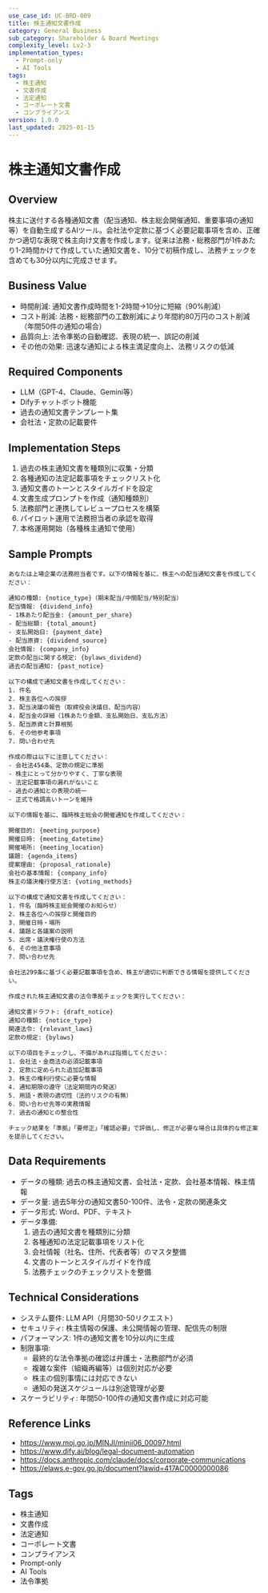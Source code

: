 ```yaml
---
use_case_id: UC-BRD-009
title: 株主通知文書作成
category: General Business
sub_category: Shareholder & Board Meetings
complexity_level: Lv2-3
implementation_types:
  - Prompt-only
  - AI Tools
tags:
  - 株主通知
  - 文書作成
  - 法定通知
  - コーポレート文書
  - コンプライアンス
version: 1.0.0
last_updated: 2025-01-15
---
```


# 株主通知文書作成

## Overview

株主に送付する各種通知文書（配当通知、株主総会開催通知、重要事項の通知等）を自動生成するAIツール。会社法や定款に基づく必要記載事項を含め、正確かつ適切な表現で株主向け文書を作成します。従来は法務・総務部門が1件あたり1-2時間かけて作成していた通知文書を、10分で初稿作成し、法務チェックを含めても30分以内に完成させます。

## Business Value

- 時間削減: 通知文書作成時間を1-2時間→10分に短縮（90%削減）
- コスト削減: 法務・総務部門の工数削減により年間約80万円のコスト削減（年間50件の通知の場合）
- 品質向上: 法令準拠の自動確認、表現の統一、誤記の削減
- その他の効果: 迅速な通知による株主満足度向上、法務リスクの低減

## Required Components

- LLM（GPT-4、Claude、Gemini等）
- Difyチャットボット機能
- 過去の通知文書テンプレート集
- 会社法・定款の記載要件

## Implementation Steps

1. 過去の株主通知文書を種類別に収集・分類
2. 各種通知の法定記載事項をチェックリスト化
3. 通知文書のトーンとスタイルガイドを設定
4. 文書生成プロンプトを作成（通知種類別）
5. 法務部門と連携してレビュープロセスを構築
6. パイロット運用で法務担当者の承認を取得
7. 本格運用開始（各種株主通知で使用）

## Sample Prompts

```
あなたは上場企業の法務担当者です。以下の情報を基に、株主への配当通知文書を作成してください：

通知の種類: {notice_type}（期末配当/中間配当/特別配当）
配当情報: {dividend_info}
- 1株あたり配当金: {amount_per_share}
- 配当総額: {total_amount}
- 支払開始日: {payment_date}
- 配当原資: {dividend_source}
会社情報: {company_info}
定款の配当に関する規定: {bylaws_dividend}
過去の配当通知: {past_notice}

以下の構成で通知文書を作成してください：
1. 件名
2. 株主各位への挨拶
3. 配当決議の報告（取締役会決議日、配当内容）
4. 配当金の詳細（1株あたり金額、支払開始日、支払方法）
5. 配当原資と計算根拠
6. その他参考事項
7. 問い合わせ先

作成の際は以下に注意してください：
- 会社法454条、定款の規定に準拠
- 株主にとって分かりやすく、丁寧な表現
- 法定記載事項の漏れがないこと
- 過去の通知との表現の統一
- 正式で格調高いトーンを維持
```

```
以下の情報を基に、臨時株主総会の開催通知を作成してください：

開催目的: {meeting_purpose}
開催日時: {meeting_datetime}
開催場所: {meeting_location}
議題: {agenda_items}
提案理由: {proposal_rationale}
会社の基本情報: {company_info}
株主の議決権行使方法: {voting_methods}

以下の構成で通知文書を作成してください：
1. 件名（臨時株主総会開催のお知らせ）
2. 株主各位への挨拶と開催目的
3. 開催日時・場所
4. 議題と各議案の説明
5. 出席・議決権行使の方法
6. その他注意事項
7. 問い合わせ先

会社法299条に基づく必要記載事項を含め、株主が適切に判断できる情報を提供してください。
```

```
作成された株主通知文書の法令準拠チェックを実行してください：

通知文書ドラフト: {draft_notice}
通知の種類: {notice_type}
関連法令: {relevant_laws}
定款の規定: {bylaws}

以下の項目をチェックし、不備があれば指摘してください：
1. 会社法・金商法の必須記載事項
2. 定款に定められた追加記載事項
3. 株主の権利行使に必要な情報
4. 通知期限の遵守（法定期間内の発送）
5. 用語・表現の適切性（法的リスクの有無）
6. 問い合わせ先等の実務情報
7. 過去の通知との整合性

チェック結果を「準拠」「要修正」「確認必要」で評価し、修正が必要な場合は具体的な修正案を提示してください。
```

## Data Requirements

- データの種類: 過去の株主通知文書、会社法・定款、会社基本情報、株主情報
- データ量: 過去5年分の通知文書50-100件、法令・定款の関連条文
- データ形式: Word、PDF、テキスト
- データ準備:
  1. 過去の通知文書を種類別に分類
  2. 各種通知の法定記載事項をリスト化
  3. 会社情報（社名、住所、代表者等）のマスタ整備
  4. 文書のトーンとスタイルガイドを作成
  5. 法務チェックのチェックリストを整備

## Technical Considerations

- システム要件: LLM API（月間30-50リクエスト）
- セキュリティ: 株主情報の保護、未公開情報の管理、配信先の制限
- パフォーマンス: 1件の通知文書を10分以内に生成
- 制限事項:
  - 最終的な法令準拠の確認は弁護士・法務部門が必須
  - 複雑な案件（組織再編等）は個別対応が必要
  - 株主の個別事情には対応できない
  - 通知の発送スケジュールは別途管理が必要
- スケーラビリティ: 年間50-100件の通知文書作成に対応可能

## Reference Links

- https://www.moj.go.jp/MINJI/minji06_00097.html
- https://www.dify.ai/blog/legal-document-automation
- https://docs.anthropic.com/claude/docs/corporate-communications
- https://elaws.e-gov.go.jp/document?lawid=417AC0000000086

## Tags

- 株主通知
- 文書作成
- 法定通知
- コーポレート文書
- コンプライアンス
- Prompt-only
- AI Tools
- 法令準拠
